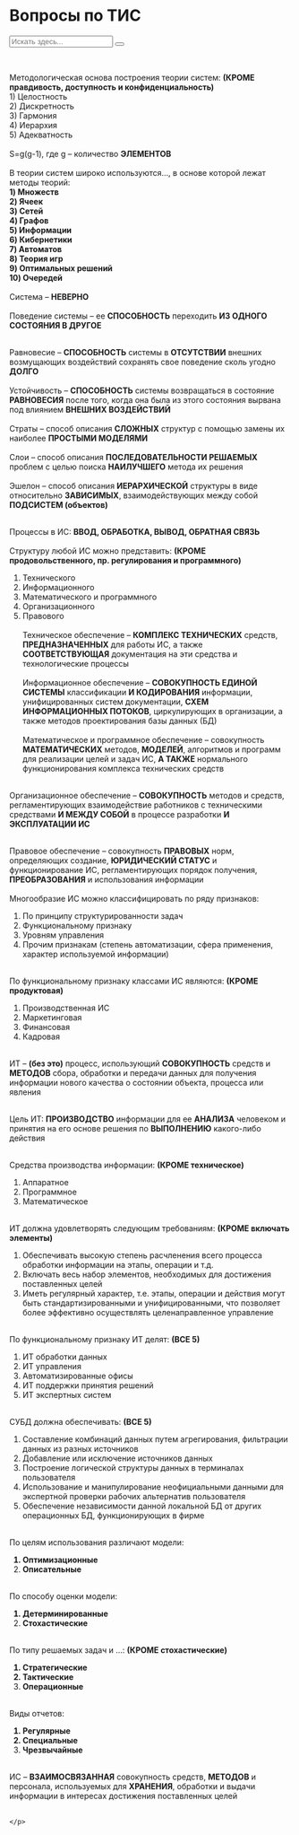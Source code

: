 <html>
	<head>
		<title>Вопросы по ТИС</title>
		<meta charset="utf-8">	
		<link rel="stylesheet" href="main.css"/>
		<link rel="preconnect" href="https://fonts.googleapis.com">
		<link rel="preconnect" href="https://fonts.googleapis.com">
		<link rel="preconnect" href="https://fonts.gstatic.com" crossorigin>
		<link href="https://fonts.googleapis.com/css2?family=Montserrat:ital,wght@0,100..900;1,100..900&display=swap" rel="stylesheet">
		<link rel="stylesheet" href="https://maxcdn.bootstrapcdn.com/font-awesome/4.5.0/css/font-awesome.min.css">
	</head>
	<body>
		<h1 class="title">Вопросы по ТИС</h1>
		<form>
			<input type="text" id="text-to-find" value="" placeholder="Искать здесь..." onkeypress="if(event.keyCode===13){ FindOnPage('text-to-find'); return false; }">
			<button type="button" onclick="javascript: FindOnPage('text-to-find'); return false;" value="Искать"></button>
		  </form>
	<br>
	<p class="text">
	Методологическая основа построения теории систем: <b>(КРОМЕ правдивость, доступность и конфиденциальность)</b><br>
	1)	Целостность<br>
	2)	Дискретность<br>
	3)	Гармония<br>
	4)	Иерархия<br>
	5)	Адекватность<br>
	<br>
	S=g(g-1), где g – количество <b>ЭЛЕМЕНТОВ</b><br>
	<br>
	В теории систем широко используются…, в основе которой лежат методы теорий: <b><br>
1)	Множеств<br>
2)	Ячеек<br>
3)	Сетей<br>
4)	Графов<br>
5)	Информации<br>
6)	Кибернетики<br>
7)	Автоматов<br>
8)	Теория игр<br>
9)	Оптимальных решений<br>
10)	Очередей<br><br>
</b>
Система – <b>НЕВЕРНО</b><br><br>
Поведение системы – ее <b>СПОСОБНОСТЬ</b> переходить <b>ИЗ ОДНОГО СОСТОЯНИЯ В ДРУГОЕ</b><br><br>

Равновесие – <b>СПОСОБНОСТЬ</b> системы в <b>ОТСУТСТВИИ</b> внешних возмущающих воздействий сохранять свое поведение сколь угодно <b>ДОЛГО</b><br><br>
Устойчивость – <b>СПОСОБНОСТЬ</b> системы возвращаться в состояние <b>РАВНОВЕСИЯ</b> после того, когда она была из этого состояния вырвана под влиянием <b>ВНЕШНИХ ВОЗДЕЙСТВИЙ</b><br><br>
Страты – способ описания <b>СЛОЖНЫХ</b> структур с помощью замены их наиболее <b>ПРОСТЫМИ МОДЕЛЯМИ</b><br><br>
Слои – способ описания <b>ПОСЛЕДОВАТЕЛЬНОСТИ РЕШАЕМЫХ</b> проблем с целью поиска <b>НАИЛУЧШЕГО</b> метода их решения<br><br>
Эшелон – способ описания <b>ИЕРАРХИЧЕСКОЙ</b> структуры в виде относительно <b>ЗАВИСИМЫХ</b>, взаимодействующих между собой <b>ПОДСИСТЕМ (объектов)</b><br><br>

Процессы в ИС: <b>ВВОД, ОБРАБОТКА, ВЫВОД, ОБРАТНАЯ СВЯЗЬ</b><br><br>
Структуру любой ИС можно представить: <b>(КРОМЕ продовольственного, пр. регулирования и программного)</b><br>
1)	Технического<br>
2)	Информационного<br>
3)	Математического и программного<br>
4)	Организационного<br>
5)	Правового<br><br>
Техническое обеспечение – <b>КОМПЛЕКС ТЕХНИЧЕСКИХ</b> средств, <b>ПРЕДНАЗНАЧЕННЫХ</b> для работы ИС, а также <b>СООТВЕТСТВУЮЩАЯ</b> документация на эти средства и технологические процессы<br><br>
Информационное обеспечение – <b>СОВОКУПНОСТЬ ЕДИНОЙ СИСТЕМЫ</b> классификации <b>И КОДИРОВАНИЯ</b> информации, унифицированных систем документации, <b>СХЕМ ИНФОРМАЦИОННЫХ ПОТОКОВ</b>, циркулирующих в организации, а также методов проектирования базы данных (БД)<br><br>
Математическое и программное обеспечение – совокупность <b>МАТЕМАТИЧЕСКИХ</b> методов, <b>МОДЕЛЕЙ</b>, алгоритмов и программ для реализации целей и задач ИС, <b>А ТАКЖЕ</b> нормального функционирования комплекса технических средств<br><br>

Организационное обеспечение – <b>СОВОКУПНОСТЬ</b> методов и средств, регламентирующих взаимодействие работников с техническими средствами <b>И МЕЖДУ СОБОЙ</b> в процессе разработки <b>И ЭКСПЛУАТАЦИИ ИС</b><br><br>

Правовое обеспечение – совокупность <b>ПРАВОВЫХ</b> норм, определяющих создание, <b>ЮРИДИЧЕСКИЙ СТАТУС</b> и функционирование ИС, регламентирующих порядок получения, <b>ПРЕОБРАЗОВАНИЯ</b> и использования информации<br><br>
Многообразие ИС можно классифицировать по ряду признаков:<br> <b></b>
1)	По принципу структурированности задач<br>
2)	Функциональному признаку<br>
3)	Уровням управления<br>
4)	Прочим признакам (степень автоматизации, сфера применения, характер используемой информации) <br><br>

По функциональному признаку классами ИС являются: <b>(КРОМЕ продуктовая)<br></b>
1)	Производственная ИС<br>
2)	Маркетинговая<br>
3)	Финансовая<br>
4)	Кадровая <br><br>

ИТ – <b>(без это)</b> процесс, использующий <b>СОВОКУПНОСТЬ</b> средств и <b>МЕТОДОВ</b> сбора, обработки и передачи данных для получения информации нового качества о состоянии объекта, процесса или явления<br><br>

Цель ИТ: <b>ПРОИЗВОДСТВО</b> информации для ее <b>АНАЛИЗА</b> человеком и принятия на его основе решения по <b>ВЫПОЛНЕНИЮ</b> какого-либо действия <br><br>

Средства производства информации: <b>(КРОМЕ техническое)<br></b>
1)	Аппаратное<br>
2)	Программное<br>
3)	Математическое<br> <br>

ИТ должна удовлетворять следующим требованиям: <b>(КРОМЕ включать элементы)<br></b>
1)	Обеспечивать высокую степень расчленения всего процесса обработки информации на этапы, операции и т.д.<br>
2)	Включать весь набор элементов, необходимых для достижения поставленных целей<br>
3)	Иметь регулярный характер, т.е. этапы, операции и действия могут быть стандартизированными и унифицированными, что позволяет более эффективно осуществлять целенаправленное управление<br><br>

По функциональному признаку ИТ делят: <b>(ВСЕ 5)<br></b>
1)	ИТ обработки данных<br>
2)	ИТ управления<br>
3)	Автоматизированные офисы<br>
4)	ИТ поддержки принятия решений<br>
5)	ИТ экспертных систем<br><br>

СУБД должна обеспечивать: <b>(ВСЕ 5)<br></b>
1)	Составление комбинаций данных путем агрегирования, фильтрации данных из разных источников<br>
2)	Добавление или исключение источников данных<br>
3)	Построение логической структуры данных в терминалах пользователя<br>
4)	Использование и манипулирование неофициальными данными для экспертной проверки рабочих альтернатив пользователя<br>
5)	Обеспечение независимости данной локальной БД от других операционных БД, функционирующих в фирме<br><br>

По целям использования различают модели:<br><b>
1)	Оптимизационные<br>
2)	Описательные<br><br></b>

По способу оценки модели:<br><b>
1)	Детерминированные<br>
2)	Стохастические<br><br></b>

По типу решаемых задач и …: <b>(КРОМЕ стохастические)<br>
1)	Стратегические<br>
2)	Тактические<br>
3)	Операционные<br></b><br>

Виды отчетов:<br><b>
1)	Регулярные<br>
2)	Специальные<br>
3)	Чрезвычайные<br><br></b>

ИС – <b>ВЗАИМОСВЯЗАННАЯ</b> совокупность средств, <b>МЕТОДОВ</b> и персонала, используемых для <b>ХРАНЕНИЯ</b>, обработки и выдачи информации в интересах достижения поставленных целей<br><br>




	</p>
 <br>
<script src="main.js"></script>
</body>
</html>